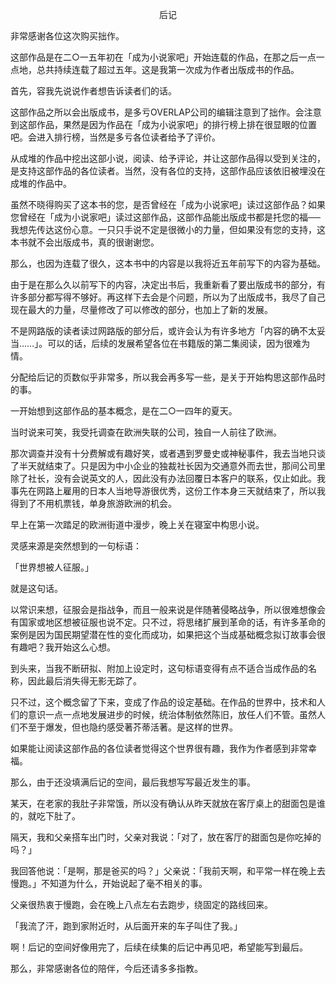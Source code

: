 <p align="center">后记</p>

非常感谢各位这次购买拙作。

这部作品是在二○一五年初在「成为小说家吧」开始连载的作品，在那之后一点一点地，总共持续连载了超过五年。这是我第一次成为作者出版成书的作品。

首先，容我先说说作者想告诉读者们的话。

这部作品之所以会出版成书，是多亏OVERLAP公司的编辑注意到了拙作。会注意到这部作品，果然是因为作品在「成为小说家吧」的排行榜上排在很显眼的位置吧。会进入排行榜，当然是多亏各位读者给予了评价。

从成堆的作品中挖出这部小说，阅读、给予评论，并让这部作品得以受到关注的，是支持这部作品的各位读者。当然，没有各位的支持，这部作品应该依旧被埋没在成堆的作品中。

虽然不晓得购买了这本书的您，是否曾经在「成为小说家吧」读过这部作品？如果您曾经在「成为小说家吧」读过这部作品，这部作品能出版成书都是托您的福──我想先传达这份心意。一只只手说不定是很微小的力量，但如果没有您的支持，这本书就不会出版成书，真的很谢谢您。

那么，也因为连载了很久，这本书中的内容是以我将近五年前写下的内容为基础。

由于是在那么久以前写下的内容，决定出书后，我重新看了要出版成书的部分，有许多部分都写得不够好。再这样下去会是个问题，所以为了出版成书，我尽了自己现在最大的力量，尽量修改了可以修改的部分，也加上了新的发展。

不是网路版的读者读过网路版的部分后，或许会认为有许多地方「内容的确不太妥当……」。可以的话，后续的发展希望各位在书籍版的第二集阅读，因为很难为情。

分配给后记的页数似乎非常多，所以我会再多写一些，是关于开始构思这部作品时的事。

一开始想到这部作品的基本概念，是在二○一四年的夏天。

当时说来可笑，我受托调查在欧洲失联的公司，独自一人前往了欧洲。

那次调查并没有十分费解或有趣好笑，或者遇到罗曼史或神秘事件，我去当地只谈了半天就结束了。只是因为中小企业的独裁社长因为交通意外而去世，那间公司里除了社长，没有会说英文的人，因此没有办法回覆日本客户的联系，仅止如此。我事先在网路上雇用的日本人当地导游很优秀，这份工作本身三天就结束了，所以我得到了不用机票钱，单身旅游欧洲的机会。

早上在第一次踏足的欧洲街道中漫步，晚上关在寝室中构思小说。

灵感来源是突然想到的一句标语：

「世界想被人征服。」

就是这句话。

以常识来想，征服会是指战争，而且一般来说是伴随著侵略战争，所以很难想像会有国家或地区想被征服也说不定。只不过，将思绪扩展到革命的话，有许多革命的案例是因为国民期望潜在性的变化而成功，如果把这个当成基础概念拟订故事会很有趣吧？我开始这么心想。

到头来，当我不断研拟、附加上设定时，这句标语变得有点不适合当成作品的名称，因此最后消失得无影无踪了。

只不过，这个概念留了下来，变成了作品的设定基础。在作品的世界中，技术和人们的意识一点一点地发展进步的时候，统治体制依然陈旧，放任人们不管。虽然人们不至于爆发，但也隐约感受著芥蒂活著。是这样的世界。

如果能让阅读这部作品的各位读者觉得这个世界很有趣，我作为作者感到非常幸福。

那么，由于还没填满后记的空间，最后我想写写最近发生的事。

某天，在老家的我肚子非常饿，所以没有确认从昨天就放在客厅桌上的甜面包是谁的，就吃下肚了。

隔天，我和父亲搭车出门时，父亲对我说：「对了，放在客厅的甜面包是你吃掉的吗？」

我回答他说：「是啊，那是爸买的吗？」父亲说：「我前天啊，和平常一样在晚上去慢跑。」不知道为什么，开始说起了毫不相关的事。

父亲很热衷于慢跑，会在晚上八点左右去跑步，绕固定的路线回来。

「我流了汗，跑到家附近时，从后面开来的车子叫住了我。」

啊！后记的空间好像用完了，后续在续集的后记中再见吧，希望能写到最后。

那么，非常感谢各位的陪伴，今后还请多多指教。

